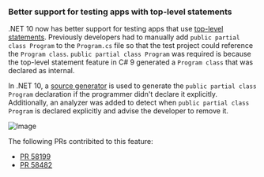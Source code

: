 ### Better support for testing apps with top-level statements

.NET 10 now has better support for testing apps that use [top-level statements](/dotnet/csharp/fundamentals/program-structure/top-level-statements). Previously developers had to manually add `public partial class Program` to the `Program.cs` file so that the test project could reference the `Program class`. `public partial class Program` was required is because the top-level statement feature in C# 9 generated a `Program class` that was declared as internal.

In .NET 10, a [source generator](/shows/on-dotnet/c-source-generators) is used to generate the `public partial class Program` declaration if the programmer didn't declare it explicitly. Additionally, an analyzer was added to detect when `public partial class Program` is declared explicitly and advise the developer to remove it.

![Image](https://github.com/user-attachments/assets/a37f0c81-a58a-453f-8da5-fa49356ca180)

The following PRs contribited to this feature:

- [PR 58199](https://github.com/dotnet/aspnetcore/pull/58199)
- [PR 58482](https://github.com/dotnet/aspnetcore/pull/58482)
